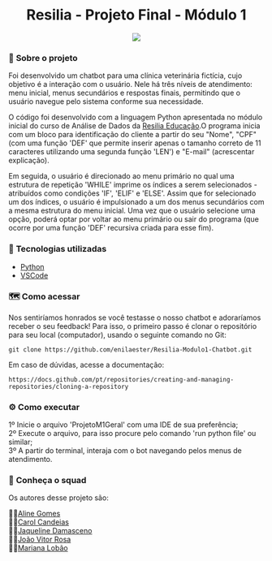 <h1 align="center">Resilia - Projeto Final - Módulo 1 </h1>


<p align="center">
  <img src="https://github.com/enilaester/Resilia-Modulo1-Chatbot/blob/1c59e7020f9217143ccd177870cd49c4cdab7b55/Capa%20-%20Apresenta%C3%A7%C3%A3o.png">
</p>

### 📌 <strong>Sobre o projeto</strong>

Foi desenvolvido um chatbot para uma clínica veterinária fictícia, cujo objetivo é a interação com o usuário. Nele há três níveis de atendimento: menu inicial, menus secundários e respostas finais, permitindo que o usuário navegue pelo sistema conforme sua necessidade.

O código foi desenvolvido com a linguagem Python apresentada no módulo inicial do curso de Análise de Dados da [Resilia Educação](https://www.resilia.com.br/).O programa inicia com um bloco para identificação do cliente a partir do seu  "Nome", "CPF" (com uma função 'DEF' que permite inserir apenas o tamanho correto de 11 caracteres utilizando uma segunda função 'LEN') e "E-mail" (acrescentar explicação).

Em seguida, o usuário é direcionado ao menu primário no qual uma estrutura de repetição 'WHILE' imprime os índices a serem selecionados - atribuídos como condições 'IF', 'ELIF' e 'ELSE'. Assim que for selecionado um dos índices, o usuário é impulsionado a um dos menus secundários com a mesma estrutura do menu inicial. Uma vez que o usuário selecione uma opção, poderá optar por voltar ao menu primário ou sair do programa (que ocorre por uma função 'DEF' recursiva criada para esse fim).

### 🚀 <strong>Tecnologias utilizadas </strong>


- [Python](https://www.python.org/)
- [VSCode](https://code.visualstudio.com/)

### 🗺️ <strong>Como acessar</strong>

Nos sentiríamos honrados se você testasse o nosso chatbot e adoraríamos receber o seu feedback!
Para isso, o primeiro passo é clonar o repositório para seu local (computador), usando o seguinte comando no Git:

```shell
git clone https://github.com/enilaester/Resilia-Modulo1-Chatbot.git
```

Em caso de dúvidas, acesse a documentação:
```shell
https://docs.github.com/pt/repositories/creating-and-managing-repositories/cloning-a-repository
```

### :gear: <strong>Como executar</strong>

1º Inicie o arquivo 'ProjetoM1Geral' com uma IDE de sua preferência; <br/>
2º Execute o arquivo, para isso procure pelo comando 'run python file' ou similar; <br/>
3º A partir do terminal, interaja com o bot navegando pelos menus de atendimento.


### :busts_in_silhouette: <strong> Conheça o squad </strong>

Os autores desse projeto são:

👩‍💻[Aline Gomes](https://github.com/enilaester/) <br/>
👩‍💻[Carol Candeias]() <br/>
👩‍💻[Jaqueline Damasceno](https://github.com/jaquelinesindie/) <br/>
👨‍💻[João Vitor Rosa](https://github.com/joaorosa2/) <br/>
👩‍💻[Mariana Lobão](https://github.com/MarianaLobao/)
